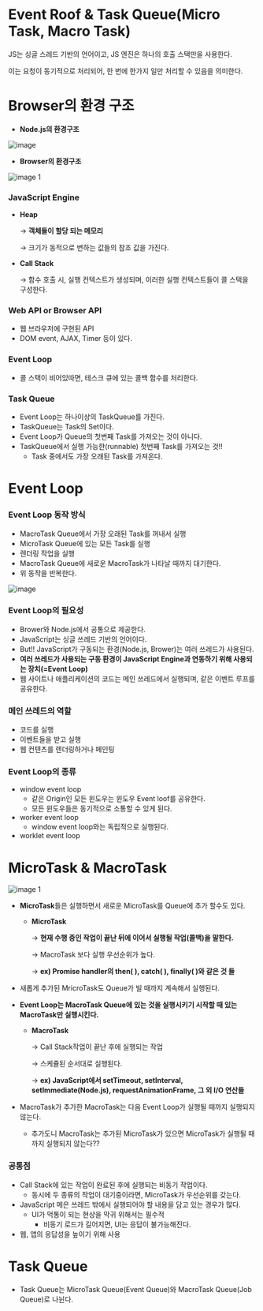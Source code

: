# Event Roof & Task Queue(Micro Task, Macro Task)

JS는 싱글 스레드 기반의 언어이고, JS 엔진은 하나의 호출 스택만을 사용한다.

이는 요청이 동기적으로 처리되어, 한 번에 한가지 일만 처리할 수 있음을 의미한다.

# Browser의 환경 구조
- **Node.js의 환경구조**

![image](https://github.com/SubiYoon/SubiYoon.github.io/assets/117332903/0109b3da-1ea9-4c84-9854-5e59ce94c1b7)

- **Browser의 환경구조**

![image 1](https://github.com/SubiYoon/SubiYoon.github.io/assets/117332903/bfe08600-a445-42b3-96ba-c7c0acb32636)


### JavaScript Engine

- **Heap**
    
    → **객체들이 할당 되는 메모리**
    
    → 크기가 동적으로 변하는 값들의 참조 값을 가진다.
    
- **Call Stack**
    
    → 함수 호출 시, 실행 컨텍스트가 생성되며, 이러한 실행 컨텍스트들이 콜 스택을 구성한다.
    

### Web API or Browser API

- 웹 브라우저에 구현된 API
- DOM event, AJAX, Timer 등이 있다.

### Event Loop

- 콜 스택이 비어있따면, 테스크 큐에 있는 콜백 함수를 처리한다.

### Task Queue

- Event Loop는 하나이상의 TaskQueue를 가진다.
- TaskQueue는 Task의 Set이다.
- Event Loop가 Queue의 첫번째 Task를 가져오는 것이 아니다.
- TaskQueue에서 실행 가능한(runnable) 첫번째 Task를 가져오는 것!!
    - Task 중에서도 가장 오래된 Task를 가져온다.

# Event Loop

### Event Loop 동작 방식

- MacroTask Queue에서 가장 오래된 Task를 꺼내서 실행
- MicroTask Queue에 있는 모든 Task를 실행
- 렌더링 작업을 실행
- MacroTask Queue에 새로운 MacroTask가 나타날 때까지 대기한다.
- 위 동작을 반복한다.

![image](https://github.com/SubiYoon/SubiYoon.github.io/assets/117332903/11d04e9f-d0ae-4260-9353-6c01add72ff4)


### Event Loop의 필요성

- Brower와 Node.js에서 공통으로 제공한다.
- JavaScript는 싱글 쓰레드 기반의 언어이다.
- But!! JavaScript가 구동되는 환경(Node.js, Brower)는 여러 쓰레드가 사용된다.
- **여러 쓰레드가 사용되는 구동 환경이 JavaScript Engine과 연동하기 위해 사용되는 장치(=Event Loop)**
- 웹 사이트나 애플리케이션의 코드는 메인 쓰레드에서 실행되며, 같은 이벤트 루프를 공유한다.

### 메인 쓰레드의 역할

- 코드를 실행
- 이벤트들을 받고 실행
- 웹 컨텐츠를 렌더링하거나 페인팅

### Event Loop의 종류

- window event loop
    - 같은 Origin인 모든 윈도우는 윈도우 Event loof를 공유한다.
    - 모든 윈도우들은 동기적으로 소통할 수 있게 된다.
- worker event loop
    - window event loop와는 독립적으로 실행된다.
- worklet event loop

# MicroTask & MacroTask

![image 1](https://github.com/SubiYoon/SubiYoon.github.io/assets/117332903/cc5747da-41b3-45ee-a940-0c63d2d24917)


- **MicroTask**들은 실행하면서 새로운 MicroTask를 Queue에 추가 할수도 있다.
    - **MicroTask**
        
        → **현재 수행 중인 작업이 끝난 뒤에 이어서 실행될 작업(콜백)을 말한다.**
        
        → MacroTask 보다 실행 우선순위가 높다.
        
        → **ex) Promise handler의 then( ), catch( ), finally( )와 같은 것 들**
        
- 새롭게 추가된 MricroTask도 Queue가 빌 때까지 계속해서 실행된다.
- **Event Loop는 MacroTask Queue에 있는 것을 실행시키기 시작할 때 있는 MacroTask만 실행시킨다.**
    - **MacroTask**
        
        → Call Stack작업이 끝난 후에 실행되는 작업
        
        → 스케쥴된 순서대로 실행된다.
        
        → **ex) JavaScript에서 setTimeout, setInterval, setImmediate(Node.js), requestAnimationFrame, 그 외 I/O 연산들**
        
- MacroTask가 추가한 MacroTask는 다음 Event Loop가 실행될 때까지 실행되지 않는다.
    - 추가도니 MacroTask는 추가된 MicroTask가 있으면 MicroTask가 실행될 때까지 실행되지 않는다??

### 공통점

- Call Stack에 있는 작업이 완료된 후에 실행되는 비동기 작업이다.
    - 동시에 두 종류의 작업이 대기중이라면, MicroTask가 우선순위를 갖는다.
- JavaScript 메은 쓰레드 밖에서 실행되어야 할 내용을 담고 있는 경우가 많다.
    - UI가 먹통이 되는 현상을 막귀 위해서는 필수적
        - 비동기 로드가 길어지면, UI는 응답이 불가능해진다.
- 웹, 앱의 응답성을 높이기 위해 사용

# Task Queue

- Task Queue는 MicroTask Queue(Event Queue)와 MacroTask Queue(Job Queue)로 나뉜다.
